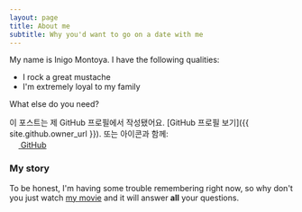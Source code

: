 ```yaml
---
layout: page
title: About me
subtitle: Why you'd want to go on a date with me
---
```


My name is Inigo Montoya. I have the following qualities:

- I rock a great mustache
- I'm extremely loyal to my family

What else do you need?

이 포스트는 제 GitHub 프로필에서 작성됐어요. [GitHub 프로필 보기]({{ site.github.owner_url }}).
또는 아이콘과 함께:  
[<img src="https://github.com/favicon.ico" width="16"> GitHub](https://github.com/yourusername)

### My story

To be honest, I'm having some trouble remembering right now, so why don't you just watch [my movie](https://en.wikipedia.org/wiki/The_Princess_Bride_%28film%29) and it will answer **all** your questions.
